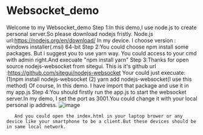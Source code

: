 # Websocket_demo
Welcome to my Websocket_demo
Step 1:In this demo,I use node.js to create personal server.So please download nodejs fristly.
       Node.js url:https://nodejs.org/en/download/
       In my device. I choose version : windows installer(.msi) 64-bit
Step 2:You could choose npm install some packages. But i suggest you to use yarn way.
       You could access to your cmd with admin right.And execuate "npm install yarn" 
Step 3:Thanks for open source nodejs-websocket from sitegui.
       This is it's github url :https://github.com/sitegui/nodejs-websocket
       Your could just execuate:(1)npm install nodejs-websocket (2) yarn add nodejs-websocket(I use this method)
       Of course, In this demo. I have import that package and use it in my app.js
Step 4:You should firstly run the app.js to start the websocket server.In my demo, I set the port as 3001.You could change it with your local personal ip address.
        ![image](https://user-images.githubusercontent.com/100348957/162728266-f117a46b-8289-4d6b-a218-e9b11d6ff665.png)

       And you could open the index.html in your laptop brower or any device like your smartphone to be a client.But these devices should be in same local network.

       
